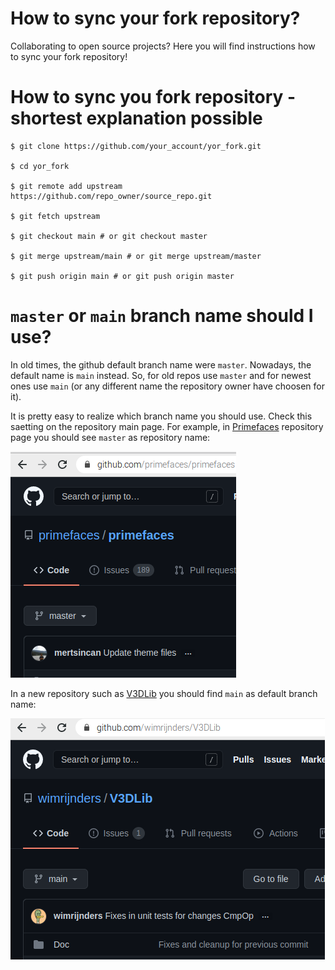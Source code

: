 # How to sync your fork repository?
Collaborating to open source projects? Here you will find instructions how to sync your fork repository!

# How to sync you fork repository - shortest explanation possible

```
$ git clone https://github.com/your_account/yor_fork.git

$ cd yor_fork

$ git remote add upstream https://github.com/repo_owner/source_repo.git

$ git fetch upstream

$ git checkout main # or git checkout master

$ git merge upstream/main # or git merge upstream/master

$ git push origin main # or git push origin master
```
# ```master``` or ```main``` branch name should I use?

In old times, the github default branch name were ```master```. Nowadays, the default name is ```main``` instead. So, for old repos use ```master``` and for newest ones use ```main``` (or any different name the repository owner have choosen for it).

It is pretty easy to realize which branch name you should use. Check this saetting on the repository main page. For example, in [Primefaces](https://github.com/primefaces/primefaces) repository page you should see ```master``` as repository name:

<img src="https://github.com/doleron/how-to-sync-fork-repo/raw/main/master_repo.png">

In a new repository such as [V3DLib](https://github.com/wimrijnders/V3DLib) you should find ```main``` as default branch name:

<img src="https://github.com/doleron/how-to-sync-fork-repo/raw/main/main_repository.png">


